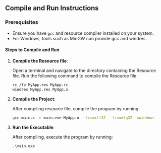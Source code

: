 ## Compile and Run Instructions

### Prerequisites

- Ensure you have  `gcc` and resource compiler installed on your system.
- For Windows, tools such as MinGW can provide gcc and windres.

  
#### Steps to Compile and Run
1. **Compile the Resource file**:

   Open a terminal and navigate to the directory containing the Resource file. Run the following command to compile the Resource file:
   ```sh
   rc /fo MyApp.res MyApp.rc
   windres MyApp.res MyApp.o
2. **Compile the Project**:

   After compiling resource file, compile the program by running:
   ```sh
   gcc main.c -o main.exe MyApp.o  -lcomctl32  -lcomdlg32 -mwindows
3. **Run the Executable**:

    After compiling, execute the program by running:
   ```sh
   .\main.exe
   

